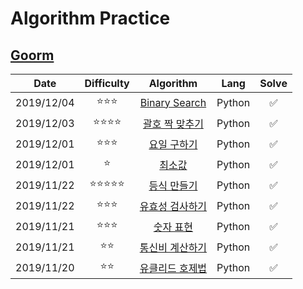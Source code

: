 # Algorithm Practice

## [Goorm](https://level.goorm.io/)


|    Date    |           Difficulty           |                         Algorithm                         |  Lang  | Solve |
| :--------: | :----------------------------: | :-------------------------------------------------------: | :----: | :---: |
| 2019/12/04 |       :star::star::star:       | [Binary Search](./goorm/solved/Binary%20Search/README.md) | Python |   ✅   |
| 2019/12/03 |    :star::star::star::star:    |     [괄호 짝 맞추기](./goorm/solved/괄호%20짝%20맞추기/README.md)     | Python |   ✅   |
| 2019/12/01 |       :star::star::star:       |        [요일 구하기](./goorm/solved/요일%20구하기/README.md)        | Python |   ✅   |
| 2019/12/01 |             :star:             |            [최소값](./goorm/solved/최소값/README.md)            | Python |   ✅   |
| 2019/11/22 | :star::star::star::star::star: |        [등식 만들기](./goorm/solved/등식%20만들기/README.md)        | Python |   ✅   |
| 2019/11/22 |       :star::star::star:       |      [유효성 검사하기](./goorm/solved/유효성%20검사하기/README.md)      | Python |   ✅   |
| 2019/11/21 |       :star::star::star:       |         [숫자 표현](./goorm/solved/숫자%20표현/README.md)         | Python |   ✅   |
| 2019/11/21 |          :star::star:          |      [통신비 계산하기](./goorm/solved/통신비%20계산하기/README.md)      | Python |   ✅   |
| 2019/11/20 |          :star::star:          |      [유클리드 호제법](./goorm/solved/유클리드%20호제법/README.md)      | Python |   ✅   |
